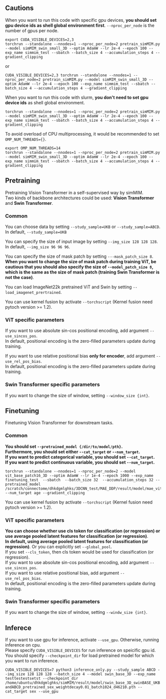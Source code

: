 ## Cautions
When you want to run this code with specific gpu devices, **you should set gpu device ids as shell global environment first**. 
```--nproc_per_node``` is the number of gpus per node.   
```
export CUDA_VISIBLE_DEVICES=2,3
torchrun --standalone --nnodes=1 --nproc_per_node=2 pretrain_simMIM.py --model simMIM_swin_small_3D --optim AdamW --lr 2e-4 --epoch 100 --exp_name simmim_test --sbatch --batch_size 4 --accumulation_steps 4 --gradient_clipping
```   
or  
```
CUDA_VISIBLE_DEVICES=2,3 torchrun --standalone --nnodes=1 --nproc_per_node=2 pretrain_simMIM.py --model simMIM_swin_small_3D --optim AdamW --lr 2e-4 --epoch 100 --exp_name simmim_test --sbatch --batch_size 4 --accumulation_steps 4 --gradient_clipping
``` 
   
When you want to run this code with slurm, **you don't need to set gpu device ids** as shell global environment.  
```
torchrun --standalone --nnodes=1 --nproc_per_node=2 pretrain_simMIM.py --model simMIM_swin_small_3D --optim AdamW --lr 2e-4 --epoch 100 --exp_name simmim_test --sbatch --batch_size 4 --accumulation_steps 4 --gradient_clipping
```   

To avoid overload of CPU multiprocessing, it would be recommended to set ```OMP_NUM_THREADS={}```. 
```
export OMP_NUM_THREADS=14 
torchrun --standalone --nnodes=1 --nproc_per_node=2 pretrain_simMIM.py --model simMIM_swin_small_3D --optim AdamW --lr 2e-4 --epoch 100 --exp_name simmim_test --sbatch --batch_size 4 --accumulation_steps 4 --gradient_clipping
``` 

## Pretraining 
Pretraining Vision Transformer in a self-supervised way by simMIM.  
Two kinds of backbone architectures could be used: **Vision Transformer** and **Swin Transformer**. 

### Common 
You can choose data by setting ```--study_sample=UKB``` or ```--study_sample=ABCD```.  
In default, ```--study_sample=UKB``` 

You can specify the size of input image by setting ```--img_size 128 128 128```.
In default, ```--img_size 96 96 96```.  

You can specify the size of mask patch by setting ```---mask_patch_size 8```. 
**When you want to change the size of mask patch during training ViT, be cautious that you should also specify the size of ```--model_patch_size 8```, which is the same as the size of mask patch (training Swin Transformer is not the case)**.  
  
You can load ImageNet22k pretrained ViT and Swin by setting ```--load_imagenet_prertrained```.  
  
You can use kernel fusion by activate ```--torchscript``` (Kernel fusion need pytoch version >= 1.2).
   

### ViT specific parameters     
If you want to use absolute sin-cos positional encoding, add argument ```--use_sincos_pos```.  
In default, positional encoding is the zero-filled parameters update during training.  

If you want to use relative positional bias **only for encoder**, add argument ```--use_rel_pos_bias```.  
In default, positional encoding is the zero-filled parameters update during training.  

### Swin Transformer specific parameters 
If you want to change the size of window, setting ```--window_size {int}```. 

  
## Finetuning
Finetuning Vision Transformer for downstream tasks.  
  
### Common
**You should set ```--pretrained_model {/dir/to/model/pth}```.**  
**Furthermore, you should set either ```--cat_target``` or ```--num_target```.**   
**If you want to predict categorical variable, you should set ```--cat_target```.**   
**If you want to predict continuous variable, you should set ```--num_target```.**  
```
torchrun --standalone --nnodes=1 --nproc_per_node=2 --model vit_base_patch16_3D --optim AdamW --lr 1e-4 --epoch 1000 --exp_name finetuning_test  --sbatch  --batch_size 32  --accumulation_steps 32 --pretrained_model /scratch/connectome/dhkdgmlghks/3DCNN_test/MAE_DDP/result/model/mae_vit_base_patch16_3D_vitBASE_MAE_MaskRatio0.75_Batch1024_8cfcfa.pth --num_target age --gradient_clipping
```
  
You can use kernel fusion by activate ```--torchscript``` (Kernel fusion need pytoch version >= 1.2).  
  
### ViT specific parameters
**You can choose whether use cls token for classification (or regression) or use average pooled latent features for classification (or regression)**.  
**In default, using average pooled latent features for classification (or regression)**. Or you can explicitly set ```--global_pool```.  
If you set ```--cls_token```, then cls token would be used for classification (or regression).  
If you want to use absolute sin-cos positional encoding, add argument ```--use_sincos_pos```.  
If you want to use relative positional bias, add argument ```--use_rel_pos_bias```.  
In default, positional encoding is the zero-filled parameters update during training.

### Swin Transformer specific parameters 
If you want to change the size of window, setting ```--windw_size {int}```. 
  
  
## Inferece 
If you want to use gpu for inference, activate ```--use_gpu```. Otherwise, running inference on cpu.  
Please specify ```CUDA_VISIBLE_DEVICES``` for run inference on speicific gpu id.  
You should specify ```--checkpoint_dir``` for load pretrained model for which you want to run inference. 

```CUDA_VISIBLE_DEVICES=7 python3 inference_only.py --study_sample ABCD --img_size 128 128 128 --batch_size 4 --model swin_base_3D --exp_name testtestestsetst --checkpoint_dir /home/ubuntu/dhkdgmlghks/simMIM/result/model/swin_base_3D_swinBASE_UKBandABCD_pretrained_sex_weightdecay0.01_batch1024_d46210.pth --cat_target sex --use_gpu```